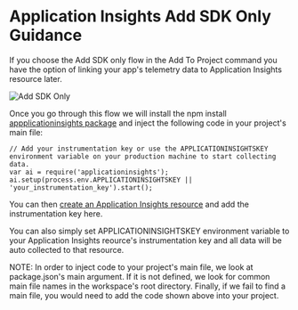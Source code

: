 # Application Insights Add SDK Only Guidance

If you choose the Add SDK only flow in the Add To Project command you have the
option of linking your app's telemetry data to Application Insights resource
later.

![Add SDK Only](HTTPS://aidevtools.blob.core.windows.net/vscode-assets/AddSDKOnly.PNG)

Once you go through this flow we will install the npm install
[appplicationinsights package](HTTPS://www.npmjs.com/package/applicationinsights)
and inject the following code in your project's main file:

```
// Add your instrumentation key or use the APPLICATIONINSIGHTSKEY environment variable on your production machine to start collecting data.
var ai = require('applicationinsights');
ai.setup(process.env.APPLICATIONINSIGHTSKEY || 'your_instrumentation_key').start();
```

You can then
[create an Application Insights resource](HTTPS://docs.microsoft.com/en-us/azure/application-insights/app-insights-create-new-resource)
and add the instrumentation key here.

You can also simply set APPLICATIONINSIGHTSKEY environment variable to your
Application Insights reource's instrumentation key and all data will be auto
collected to that resource.

NOTE: In order to inject code to your project's main file, we look at
package.json's main argument. If it is not defined, we look for common main file
names in the workspace's root directory. Finally, if we fail to find a main
file, you would need to add the code shown above into your project.
